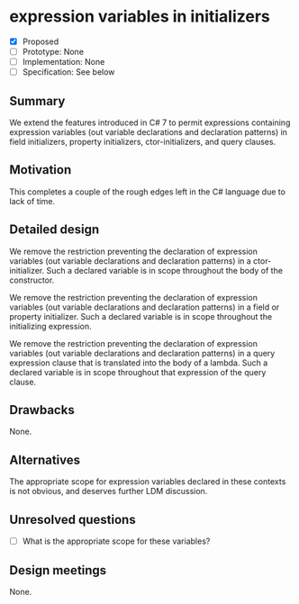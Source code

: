 # expression variables in initializers

* [x] Proposed
* [ ] Prototype: None
* [ ] Implementation: None
* [ ] Specification: See below

## Summary
[summary]: #summary

We extend the features introduced in C# 7 to permit expressions containing expression variables (out variable declarations and declaration patterns) in field initializers, property initializers, ctor-initializers, and query clauses.

## Motivation
[motivation]: #motivation

This completes a couple of the rough edges left in the C# language due to lack of time.

## Detailed design
[design]: #detailed-design

We remove the restriction preventing the declaration of expression variables (out variable declarations and declaration patterns) in a ctor-initializer. Such a declared variable is in scope throughout the body of the constructor.

We remove the restriction preventing the declaration of expression variables (out variable declarations and declaration patterns) in a field or property initializer. Such a declared variable is in scope throughout the initializing expression.

We remove the restriction preventing the declaration of expression variables (out variable declarations and declaration patterns) in a query expression clause that is translated into the body of a lambda. Such a declared variable is in scope throughout that expression of the query clause.

## Drawbacks
[drawbacks]: #drawbacks

None.

## Alternatives
[alternatives]: #alternatives

The appropriate scope for expression variables declared in these contexts is not obvious, and deserves further LDM discussion.

## Unresolved questions
[unresolved]: #unresolved-questions

- [ ] What is the appropriate scope for these variables?

## Design meetings

None.
